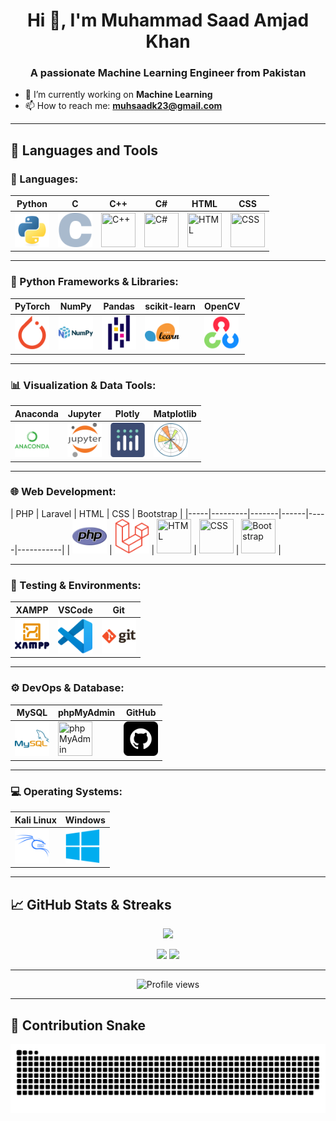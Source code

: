 <h1 align="center">Hi 👋, I'm Muhammad Saad Amjad Khan</h1>
<h3 align="center">A passionate Machine Learning Engineer from Pakistan</h3>

- 🔭 I’m currently working on **Machine Learning**
- 📫 How to reach me: **muhsaadk23@gmail.com**

---

## 🧠 Languages and Tools

<div>

### 🚀 Languages:
| Python | C | C++ | C# | HTML | CSS |
|--------|----|-----|-----|------|------|
| <img src="https://github.com/devicons/devicon/blob/master/icons/python/python-original.svg" title="Python" width="55" height="55"/> | <img src="https://github.com/devicons/devicon/blob/master/icons/c/c-original.svg" title="C" width="55" height="55"/> | <img src="https://cdn.jsdelivr.net/gh/devicons/devicon@latest/icons/cplusplus/cplusplus-original.svg" title="C++" width="55" height="55"/> | <img src="https://cdn.jsdelivr.net/gh/devicons/devicon@latest/icons/csharp/csharp-original.svg" title="C#" width="55" height="55"/> | <img src="https://cdn.jsdelivr.net/gh/devicons/devicon@latest/icons/html5/html5-original.svg" title="HTML" width="55" height="55"/> | <img src="https://cdn.jsdelivr.net/gh/devicons/devicon@latest/icons/css3/css3-original.svg" title="CSS" width="55" height="55"/> |

---

### 🧰 Python Frameworks & Libraries:

| PyTorch | NumPy | Pandas | scikit-learn | OpenCV |
|---------|-------|--------|--------------|--------|
| <img src="https://github.com/devicons/devicon/blob/master/icons/pytorch/pytorch-original.svg" title="PyTorch" width="55" height="55"/> | <img src="https://github.com/devicons/devicon/blob/master/icons/numpy/numpy-original-wordmark.svg" title="NumPy" width="55" height="55"/> | <img src="https://github.com/devicons/devicon/blob/master/icons/pandas/pandas-original.svg" title="Pandas" width="55" height="55"/> | <img src="https://github.com/devicons/devicon/blob/master/icons/scikitlearn/scikitlearn-original.svg" title="scikit-learn" width="55" height="55"/> | <img src="https://github.com/devicons/devicon/blob/master/icons/opencv/opencv-original.svg" title="OpenCV" width="55" height="55"/> |

---

### 📊 Visualization & Data Tools:

| Anaconda | Jupyter | Plotly | Matplotlib |
|----------|---------|--------|------------|
| <img src="https://github.com/devicons/devicon/blob/master/icons/anaconda/anaconda-original-wordmark.svg" title="Anaconda" width="55" height="55"/> | <img src="https://github.com/devicons/devicon/blob/master/icons/jupyter/jupyter-original-wordmark.svg" title="Jupyter" width="55" height="55"/> | <img src="https://github.com/devicons/devicon/blob/master/icons/plotly/plotly-original.svg" title="Plotly" width="55" height="55"/> | <img src="https://github.com/devicons/devicon/blob/master/icons/matplotlib/matplotlib-original.svg" title="Matplotlib" width="55" height="55"/> |

---

### 🌐 Web Development:

| PHP | Laravel | HTML | CSS | Bootstrap |
|-----|---------|-------|------|-----|-----------|
| <img src="https://github.com/devicons/devicon/blob/master/icons/php/php-original.svg" title="PHP" width="55" height="55"/> | <img src="https://github.com/devicons/devicon/blob/master/icons/laravel/laravel-original.svg" title="Laravel" width="55" height="55"/> | <img src="https://cdn.jsdelivr.net/gh/devicons/devicon@latest/icons/html5/html5-original.svg" title="HTML" width="55" height="55"/> | <img src="https://cdn.jsdelivr.net/gh/devicons/devicon@latest/icons/css3/css3-original.svg" title="CSS" width="55" height="55"/> | <img src="https://cdn.jsdelivr.net/gh/devicons/devicon@latest/icons/bootstrap/bootstrap-original.svg" title="Bootstrap" width="55" height="55"/> |

---

### 🧪 Testing & Environments:

| XAMPP | VSCode | Git |
|-------|--------|-----|
| <img src="https://github.com/saadamjad23/icons/blob/main/xampp.png" title="XAMPP" width="55" height="55"/> | <img src="https://github.com/devicons/devicon/blob/master/icons/vscode/vscode-original.svg" title="VSCode" width="55" height="55"/> | <img src="https://github.com/devicons/devicon/blob/master/icons/git/git-original-wordmark.svg" title="Git" width="55" height="55"/> |

---

### ⚙️ DevOps & Database:

| MySQL | phpMyAdmin | GitHub |
|-------|------------|--------|
| <img src="https://github.com/devicons/devicon/blob/master/icons/mysql/mysql-original-wordmark.svg" title="MySQL" width="55" height="55"/> | <img src="https://www.phpmyadmin.net/static/images/logo-og.png" title="phpMyAdmin" width="55" height="55"/> | <img src="https://github.com/saadamjad23/icons/blob/main/github.png" title="GitHub" width="55" height="55"/> |

---

### 💻 Operating Systems:

| Kali Linux | Windows |
|------------|---------|
| <img src="https://github.com/canaleal/devicon/blob/new-icon-kali-linux/icons/kalilinux/kalilinux-original-wordmark.svg" title="Kali Linux" width="55" height="55"/> | <img src="https://github.com/devicons/devicon/blob/master/icons/windows8/windows8-original.svg" title="Windows" width="55" height="55"/> |

</div>

---

## 📈 GitHub Stats & Streaks

<p align="center">
  <img width="800" src="https://github-readme-streak-stats.herokuapp.com/?user=saadamjad23&theme=highcontrast&hide_border=true">
</p>

<p align="center">
  <img width="400" src="https://github-readme-stats.vercel.app/api?username=saadamjad23&show_icons=true&theme=vision-friendly-dark">
  <img width="400" src="https://github-readme-stats.vercel.app/api/top-langs/?username=saadamjad23&layout=compact&theme=vision-friendly-dark">
</p>

---

<div id="header" align="center">
  <img src="https://komarev.com/ghpvc/?username=saadamjad23&style=for-the-badge&color=orange" alt="Profile views"/>
</div>

---

## 🐍 Contribution Snake

<picture>
  <source media="(prefers-color-scheme: dark)" srcset="https://raw.githubusercontent.com/platane/snk/output/github-contribution-grid-snake-dark.svg?user=saadamjad23"/>
  <source media="(prefers-color-scheme: light)" srcset="https://raw.githubusercontent.com/platane/snk/output/github-contribution-grid-snake.svg?user=saadamjad23"/>
  <img alt="GitHub contribution grid snake animation" src="https://raw.githubusercontent.com/platane/snk/output/github-contribution-grid-snake.svg?user=saadamjad23">
</picture>

